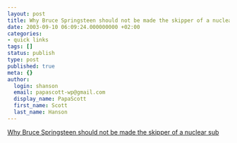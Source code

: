 ```yaml
---
layout: post
title: Why Bruce Springsteen should not be made the skipper of a nuclear sub
date: 2003-09-10 06:09:24.000000000 +02:00
categories:
- quick links
tags: []
status: publish
type: post
published: true
meta: {}
author:
  login: shanson
  email: papascott-wp@gmail.com
  display_name: PapaScott
  first_name: Scott
  last_name: Hanson
---
```

<p><a title="Are you feeling lucky?" href="http://www.hyperorg.com/blogger/mtarchive/001941.html">Why Bruce Springsteen should not be made the skipper of a nuclear sub</a></p>
